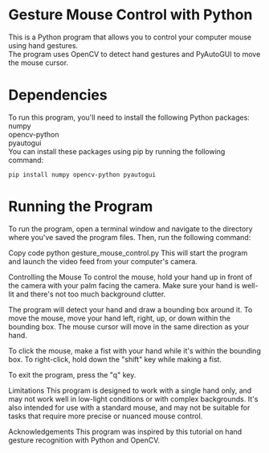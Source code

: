 # Gesture Mouse Control with Python <br>
This is a Python program that allows you to control your computer mouse using hand gestures.<br> The program uses OpenCV to detect hand gestures and PyAutoGUI to move the mouse cursor.
<br>

# Dependencies
To run this program, you'll need to install the following Python packages:
<br>
numpy <br>
opencv-python <br>
pyautogui <br>
You can install these packages using pip by running the following command:

```
pip install numpy opencv-python pyautogui
```

# Running the Program
To run the program, open a terminal window and navigate to the directory where you've saved the program files. Then, run the following command:

Copy code
python gesture_mouse_control.py
This will start the program and launch the video feed from your computer's camera.

Controlling the Mouse
To control the mouse, hold your hand up in front of the camera with your palm facing the camera. Make sure your hand is well-lit and there's not too much background clutter.

The program will detect your hand and draw a bounding box around it. To move the mouse, move your hand left, right, up, or down within the bounding box. The mouse cursor will move in the same direction as your hand.

To click the mouse, make a fist with your hand while it's within the bounding box. To right-click, hold down the "shift" key while making a fist.

To exit the program, press the "q" key.

Limitations
This program is designed to work with a single hand only, and may not work well in low-light conditions or with complex backgrounds. It's also intended for use with a standard mouse, and may not be suitable for tasks that require more precise or nuanced mouse control.

Acknowledgements
This program was inspired by this tutorial on hand gesture recognition with Python and OpenCV.
